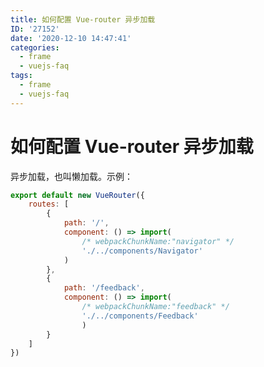 ```yaml
---
title: 如何配置 Vue-router 异步加载
ID: '27152'
date: '2020-12-10 14:47:41'
categories:
  - frame
  - vuejs-faq
tags:
  - frame
  - vuejs-faq
---
```


# 如何配置 Vue-router 异步加载

异步加载，也叫懒加载。示例：

``` js 
export default new VueRouter({
    routes: [
        {
            path: '/',
            component: () => import(
                /* webpackChunkName:"navigator" */
                './../components/Navigator'
            )
        },
        {
            path: '/feedback',
            component: () => import(
                /* webpackChunkName:"feedback" */
                './../components/Feedback'
                )
        }
    ]
})
```
 
 
 
 
 
 
 
 
 
 
 
 
 
 
 
 
 
 
 
 
 
 
 
 
 
